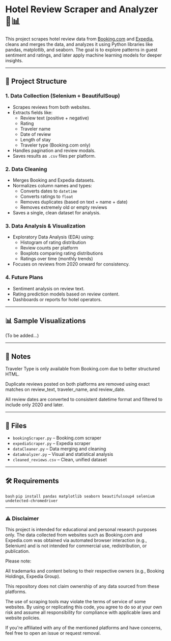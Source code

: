 # Hotel Review Scraper and Analyzer 🏨📊

This project scrapes hotel review data from [Booking.com](https://www.booking.com) and [Expedia](https://www.expedia.com), cleans and merges the data, and analyzes it using Python libraries like pandas, matplotlib, and seaborn. The goal is to explore patterns in guest sentiment and ratings, and later apply machine learning models for deeper insights.

---

## 🚀 Project Structure

### 1. **Data Collection (Selenium + BeautifulSoup)**
- Scrapes reviews from both websites.
- Extracts fields like:
  - Review text (positive + negative)
  - Rating
  - Traveler name
  - Date of review
  - Length of stay
  - Traveler type (Booking.com only)
- Handles pagination and review modals.
- Saves results as `.csv` files per platform.

### 2. **Data Cleaning**
- Merges Booking and Expedia datasets.
- Normalizes column names and types:
  - Converts dates to `datetime`
  - Converts ratings to `float`
  - Removes duplicates (based on text + name + date)
  - Removes extremely old or empty reviews
- Saves a single, clean dataset for analysis.

### 3. **Data Analysis & Visualization**
- Exploratory Data Analysis (EDA) using:
  - Histogram of rating distribution
  - Review counts per platform
  - Boxplots comparing rating distributions
  - Ratings over time (monthly trends)
- Focuses on reviews from 2020 onward for consistency.

### 4. **Future Plans**
- Sentiment analysis on review text.
- Rating prediction models based on review content.
- Dashboards or reports for hotel operators.

---

## 📊 Sample Visualizations

(To be added...)

---

## 📌 Notes

Traveler Type is only available from Booking.com due to better structured HTML.

Duplicate reviews posted on both platforms are removed using exact matches on review_text, traveler_name, and review_date.

All review dates are converted to consistent datetime format and filtered to include only 2020 and later.

---

## 📁 Files

- `bookingScraper.py` – Booking.com scraper
- `expediaScraper.py` – Expedia scraper
- `dataCleaner.py` – Data merging and cleaning
- `dataAnalyzer.py` – Visual and statistical analysis
- `cleaned_reviews.csv` – Clean, unified dataset

  
---

## 🛠️ Requirements

`bash`
`pip install pandas matplotlib seaborn beautifulsoup4 selenium undetected-chromedriver`

---

### ⚠️ Disclaimer

This project is intended for educational and personal research purposes only. The data collected from websites such as Booking.com and Expedia.com was obtained via automated browser interaction (e.g., Selenium) and is not intended for commercial use, redistribution, or publication.

Please note:

All trademarks and content belong to their respective owners (e.g., Booking Holdings, Expedia Group).

This repository does not claim ownership of any data sourced from these platforms.

The use of scraping tools may violate the terms of service of some websites. By using or replicating this code, you agree to do so at your own risk and assume all responsibility for compliance with applicable laws and website policies.

If you're affiliated with any of the mentioned platforms and have concerns, feel free to open an issue or request removal.
